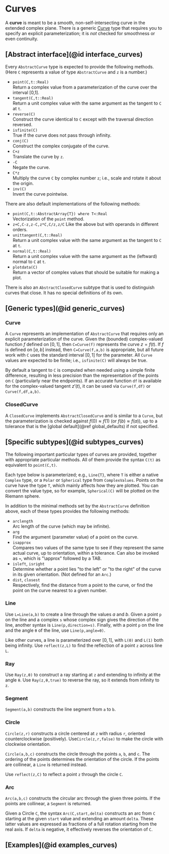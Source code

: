 # Curves

A **curve** is meant to be a smooth, non-self-intersecting curve in the extended complex plane. There is a generic [Curve](@ref) type that requires you to specify an explicit parameterization; it is *not* checked for smoothness or even continuity.

## [Abstract interface](@id interface_curves)

Every `AbstractCurve` type is expected to provide the following methods. (Here `C` represents a value of type `AbstractCurve` and `z` is a number.)

- `point(C,t::Real)`\
Return a complex value from a parameterization of the curve over the interval [0,1].
- `tangent(C,t::Real)`\
Return a unit complex value with the same argument as the tangent to `C` at `t`.
- `reverse(C)`\
Construct the curve identical to `C` except with the traversal direction reversed.
- `isfinite(C)`\
True if the curve does not pass through infinity.
- `conj(C)`\
Construct the complex conjugate of the curve.
- `C+z`\
Translate the curve by `z`.
- `-C`\
Negate the curve.
- `C*z`\
Multiply the curve `C` by complex number `z`; i.e., scale and rotate it about the origin.
- `inv(C)`\
Invert the curve pointwise.

There are also default implementations of the following methods:

- `point(C,t::AbstractArray{T}) where T<:Real`\
Vectorization of the `point` method. 
- `z+C,C-z,z-C,z*C,C/z,z/C`
Like the above but with operands in different orders.
- `unittangent(C,t::Real)`\
Return a unit complex value with the same argument as the tangent to `C` at `t`.
- `normal(C,t::Real)`\
Return a unit complex value with the same argument as the (leftward) normal to `C` at `t`.
- `plotdata(C)`\
Return a vector of complex values that should be suitable for making a plot.

There is also an `AbstractClosedCurve` subtype that is used to distinguish curves that close. It has no special definitions of its own.

## [Generic types](@id generic_curves)

### Curve

A `Curve` represents an implementation of `AbstractCurve` that requires only an explicit parameterization of the curve. Given the (bounded) complex-valued function $f$ defined on $[0,1]$, then `C=Curve(f)` represents the curve $z=f(t)$. If $f$ is defined on $[a,b]$ instead, then `C=Curve(f,a,b)` is appropriate, but all future work with `C` uses the standard interval $[0,1]$ for the parameter. All `Curve` values are expected to be finite; i.e., `isfinite(C)` will always be true.

By default a tangent to `C` is computed when needed using a simple finite difference, resulting in less precision than the representation of the points on `C` (particularly near the endpoints). If an accurate function `df` is available for the complex-valued tangent $z'(t)$, it can be used via `Curve(f,df)` or `Curve(f,df,a,b)`.

### ClosedCurve

A `ClosedCurve` implements `AbstractClosedCurve` and is similar to a `Curve`, but the parameterization is checked against $f(0)\approx f(1)$ (or $f(b)\approx f(a)$), up to a tolerance that is the [global default](@ref global_defaults) if not specified.

## [Specific subtypes](@id subtypes_curves)

The following important particular types of curves are provided, together with appropriate particular methods. All of them provide the syntax `C(t)` as equivalent to `point(C,t)`.

Each type below is parameterized; e.g., `Line{T}`, where `T` is either a native `Complex` type, or a `Polar` or `Spherical` type from `ComplexValues`. Points on the curve have the type `T`, which mainly affects how they are plotted. You can convert the value type, so for example, `Spherical(C)` will be plotted on the Riemann sphere.

In addition to the minimal methods set by the `AbstractCurve` definition above, each of these types provides the following methods:

- `arclength`\
Arc length of the curve (which may be infinite).
- `arg`\
Find the argument (parameter value) of a point on the curve.
- `isapprox`\
Compares two values of the same type to see if they represent the same actual curve, up to orientation, within a tolerance. Can also be invoked as `≈`, which is "\approx" followed by a TAB.
- `isleft`, `isright`\
Determine whether a point lies "to the left" or "to the right" of the curve in its given orientation. (Not defined for an `Arc`.)
- `dist`, `closest`\
Respectively, find the distance from a point to the curve, or find the point on the curve nearest to a given number.

### Line

Use `L=Line(a,b)` to create a line through the values $a$ and $b$. Given a point `p` on the line and a complex `s` whose complex sign gives the direction of the line, another syntax is `Line(p,direction=s)`. Finally, with a point `p` on the line and the angle `θ` of the line, use `Line(p,angle=θ)`.

Like other curves, a line is parameterized over $[0,1]$, with `L(0)` and `L(1)` both being infinity. Use `reflect(z,L)` to find the reflection of a point `z` across line `L`.

### Ray

Use `Ray(z,θ)` to construct a ray starting at `z` and extending to infinity at the angle `θ`. Use `Ray(z,θ,true)` to reverse the ray, so it extends from infinity to `z`.

### Segment

`Segment(a,b)` constructs the line segment from `a` to `b`.

### Circle

`Circle(z,r)` constructs a circle centered at `z` with radius `r`, oriented counterclockwise (positively). Use`Circle(z,r,false)` to make the circle with clockwise orientation.

`Circle(a,b,c)` constructs the circle through the points `a`, `b`, and `c`. The ordering of the points determines the orientation of the circle. If the points are collinear, a `Line` is returned instead.

Use `reflect(z,C)` to reflect a point `z` through the circle `C`.

### Arc

`Arc(a,b,c)` constructs the circular arc through the given three points. If the points are collinear, a `Segment` is returned.

Given a Circle `C`, the syntax `Arc(C,start,delta)` constructs an arc from `C` starting at the given `start` value and extending an amount `delta`. These latter values are expressed as fractions of a full rotation starting from the real axis. If `delta` is negative, it effectively reverses the orientation of `C`.

## [Examples](@id examples_curves)
